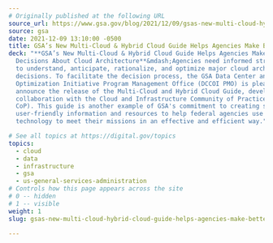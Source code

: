 ```yaml
---
# Originally published at the following URL
source_url: https://www.gsa.gov/blog/2021/12/09/gsas-new-multi-cloud-hybrid-cloud-guide-helps-agencies-make-better-decisions-about-cloud-architecture
source: gsa
date: 2021-12-09 13:10:00 -0500
title: GSA’s New Multi-Cloud & Hybrid Cloud Guide Helps Agencies Make Better Decisions About Cloud Architecture
deck: "**GSA’s New Multi-Cloud & Hybrid Cloud Guide Helps Agencies Make Better
  Decisions About Cloud Architecture**&mdash;Agencies need informed strategies
  to understand, anticipate, rationalize, and optimize major cloud architecture
  decisions. To facilitate the decision process, the GSA Data Center and Cloud
  Optimization Initiative Program Management Office (DCCOI PMO) is pleased to
  announce the release of the Multi-Cloud and Hybrid Cloud Guide, developed in
  collaboration with the Cloud and Infrastructure Community of Practice (C&I
  CoP). This guide is another example of GSA's commitment to creating simple,
  user-friendly information and resources to help federal agencies use
  technology to meet their missions in an effective and efficient way."

# See all topics at https://digital.gov/topics
topics:
  - cloud
  - data
  - infrastructure
  - gsa
  - us-general-services-administration
# Controls how this page appears across the site
# 0 -- hidden
# 1 -- visible
weight: 1
slug: gsas-new-multi-cloud-hybrid-cloud-guide-helps-agencies-make-better-decisions-about-cloud-architecture

---
```

